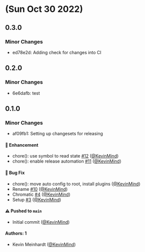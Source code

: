 # (Sun Oct 30 2022)

## 0.3.0

### Minor Changes

- ed78e2d: Adding check for changes into CI

## 0.2.0

### Minor Changes

- 6e6dafb: test

## 0.1.0

### Minor Changes

- af09fb1: Setting up changesets for releasing

#### 🚀 Enhancement

- chore(): use symbol to read state [#12](https://github.com/KevinMind/storybook-addon-faker/pull/12) ([@KevinMind](https://github.com/KevinMind))
- chore(): enable release automation [#11](https://github.com/KevinMind/storybook-addon-faker/pull/11) ([@KevinMind](https://github.com/KevinMind))

#### 🐛 Bug Fix

- chore(): move auto config to root, install plugins ([@KevinMind](https://github.com/KevinMind))
- Rename [#10](https://github.com/KevinMind/storybook-addon-faker/pull/10) ([@KevinMind](https://github.com/KevinMind))
- Chromatic [#4](https://github.com/KevinMind/storybook-addon-faker/pull/4) ([@KevinMind](https://github.com/KevinMind))
- Setup [#3](https://github.com/KevinMind/storybook-addon-faker/pull/3) ([@KevinMind](https://github.com/KevinMind))

#### ⚠️ Pushed to `main`

- Initial commit ([@KevinMind](https://github.com/KevinMind))

#### Authors: 1

- Kevin Meinhardt ([@KevinMind](https://github.com/KevinMind))
